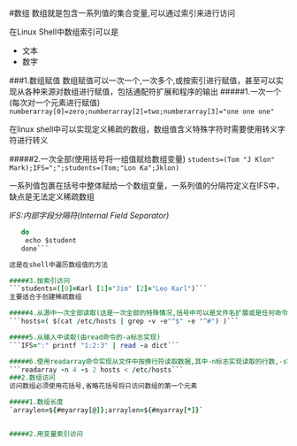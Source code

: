 #数组
数组就是包含一系列值的集合变量,可以通过索引来进行访问

在Linux Shell中数组索引可以是

+ 文本
+ 数字

###1.数组赋值
数组赋值可以一次一个,一次多个,或按索引进行赋值，甚至可以实现从各种来源对数组进行赋值，包括通配符扩展和程序的输出
#####1.一次一个(每次对一个元素进行赋值)
```numberarray[0]=zero;numberarray[2]=two;numberarray[3]="one one one"```

在linux shell中可以实现定义稀疏的数组，数组值含义特殊字符时需要使用转义字符进行转义

#####2.一次全部(使用括号将一组值赋给数组变量)
```students=(Tom "J Klon" Mark);IFS=";";students=(Tom;"Lon Ka";Jklon)```

一系列值包裹在括号中整体赋给一个数组变量，一系列值的分隔符定义在IFS中，缺点是无法定义稀疏数组

*IFS:内部字段分隔符(Internal Field Separator)*

```for student in students[@]
   do
	echo $student
   done```

这是在shell中遍历数组值的方法

#####3.按索引访问
```students=([0]=Karl [1]="Jim" [2]="Leo Karl")```
主要适合于创建稀疏数组

#####4.从源中一次全部读取(这是一次全部的特殊情况,括号中可以是文件名扩展或是任何命令或函数的输出)
```hosts=( $(cat /etc/hosts | grep -v -e"^$" -e "^#") )```

#####5.从输入中读取(由read命令的-a标志实现)
```IFS=":" printf "1:2:3" | read -a dict```

#####6.使用readarray命令实现从文件中按换行符读取数据,其中-n标志实现读取的行数,-s实现可跳过的行数
```readarray -n 4 -s 2 hosts < /etc/hosts```
###2.数组访问
访问数组必须使用花括号,省略花括号将只访问数组的第一个元素

#####1.数组长度
`arraylen=${#myarray[@]};arraylen=${#myarray[*]}`


#####2.用变量索引访问

